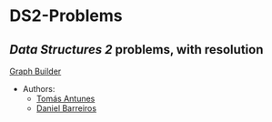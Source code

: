 # DS2-Problems

## *Data Structures 2* problems, with resolution

[Graph Builder](https://csacademy.com/app/graph_editor/)

- Authors:
  - [Tomás Antunes](https://github.com/tomassantunes)
  - [Daniel Barreiros](https://github.com/dbarreiros)
